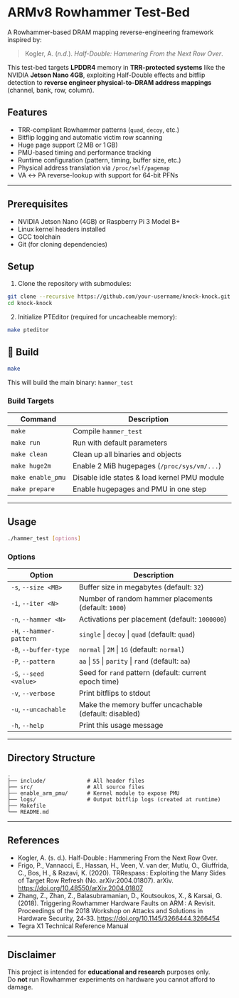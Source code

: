# ARMv8 Rowhammer Test-Bed

A Rowhammer-based DRAM mapping reverse-engineering framework inspired by:

> Kogler, A. (*n.d.*). *Half-Double: Hammering From the Next Row Over*.  

This test-bed targets **LPDDR4** memory in **TRR-protected systems** like the NVIDIA **Jetson Nano 4GB**, exploiting Half-Double effects and bitflip detection to **reverse engineer physical-to-DRAM address mappings** (channel, bank, row, column).

## Features

- TRR-compliant Rowhammer patterns (`quad`, `decoy`, etc.)
- Bitflip logging and automatic victim row scanning
- Huge page support (2 MB or 1 GB)
- PMU-based timing and performance tracking
- Runtime configuration (pattern, timing, buffer size, etc.)
- Physical address translation via `/proc/self/pagemap`
- VA ↔ PA reverse-lookup with support for 64-bit PFNs

---

## Prerequisites

- NVIDIA Jetson Nano (4GB) or Raspberry Pi 3 Model B+
- Linux kernel headers installed
- GCC toolchain
- Git (for cloning dependencies)

## Setup

1. Clone the repository with submodules:
```sh
git clone --recursive https://github.com/your-username/knock-knock.git
cd knock-knock
```

2. Initialize PTEditor (required for uncacheable memory):
```sh
make pteditor
```

## 🔧 Build

```sh
make
```

This will build the main binary: `hammer_test`

### Build Targets

| Command              | Description                                    |
|----------------------|------------------------------------------------|
| `make`               | Compile `hammer_test`                          |
| `make run`           | Run with default parameters                    |
| `make clean`         | Clean up all binaries and objects              |
| `make huge2m`        | Enable 2 MiB hugepages (`/proc/sys/vm/...`)    |
| `make enable_pmu`    | Disable idle states & load kernel PMU module   |
| `make prepare`       | Enable hugepages and PMU in one step           |

---

## Usage

```sh
./hammer_test [options]
```

### Options

| Option                  | Description                                                 |
|--------------------------|-------------------------------------------------------------|
| `-s`, `--size <MB>`     | Buffer size in megabytes (default: `32`)                   |
| `-i`, `--iter <N>`      | Number of random hammer placements (default: `1000`)       |
| `-n`, `--hammer <N>`    | Activations per placement (default: `1000000`)             |
| `-H`, `--hammer-pattern`| `single` \| `decoy` \| `quad` (default: `quad`)            |
| `-B`, `--buffer-type`   | `normal` \| `2M` \| `1G` (default: `normal`)               |
| `-P`, `--pattern`       | `aa` \| `55` \| `parity` \| `rand` (default: `aa`)          |
| `-S`, `--seed <value>`  | Seed for `rand` pattern (default: current epoch time)      |
| `-v`, `--verbose`       | Print bitflips to stdout                                   |
| `-u`, `--uncachable`     | Make the memory buffer uncachable (default: disabled)         |
| `-h`, `--help`          | Print this usage message                                   |

---

## Directory Structure

```
.
├── include/             # All header files
├── src/                 # All source files
├── enable_arm_pmu/      # Kernel module to expose PMU
├── logs/                # Output bitflip logs (created at runtime)
├── Makefile
└── README.md
```

---

## References

- Kogler, A. (s. d.). Half-Double : Hammering From the Next Row Over.
- Frigo, P., Vannacci, E., Hassan, H., Veen, V. van der, Mutlu, O., Giuffrida, C., Bos, H., & Razavi, K. (2020). TRRespass : Exploiting the Many Sides of Target Row Refresh (No. arXiv:2004.01807). arXiv. https://doi.org/10.48550/arXiv.2004.01807
- Zhang, Z., Zhan, Z., Balasubramanian, D., Koutsoukos, X., & Karsai, G. (2018). Triggering Rowhammer Hardware Faults on ARM : A Revisit. Proceedings of the 2018 Workshop on Attacks and Solutions in Hardware Security, 24‑33. https://doi.org/10.1145/3266444.3266454
- Tegra X1 Technical Reference Manual

---

## Disclaimer

This project is intended for **educational and research** purposes only.  
Do **not** run Rowhammer experiments on hardware you cannot afford to damage.
